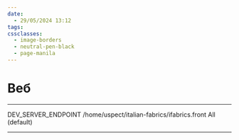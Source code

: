```yaml
---
date:
  - 29/05/2024 13:12
tags: 
cssclasses:
  - image-borders
  - neutral-pen-black
  - page-manila
---
```

# Веб
---
DEV_SERVER_ENDPOINT
/home/uspect/italian-fabrics/ifabrics.front
All (default)

----
